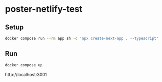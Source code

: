 # poster-netlify-test

## Setup

```bash
docker compose run --rm app sh -c 'npx create-next-app . --typescript'
```

## Run

```bash
docker compose up
```

http://localhost:3001
